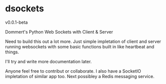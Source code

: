 # dsockets
v0.0.1-beta

Dommert's Python Web Sockets with Client &amp; Server

Need to build this out a lot more. Just simple impletation of client and server running websockets with some basic functions built in like heartbeat and things.

I'll try and write more documentation later. 

Anyone feel free to contribut or collaborate. I also have a SocketIO impletation of similar app too. 
Next possibley a Redis messaging service. 


